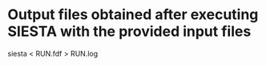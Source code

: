 # Output files obtained after executing SIESTA with the provided input files

siesta < RUN.fdf > RUN.log
